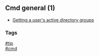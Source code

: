 ## Cmd general (1)

- [Getting a user's active directory groups](getting-user-ad-groups.md)

### Tags
[#tip](../../tips.md)  
[#cmd](../cmd.md)